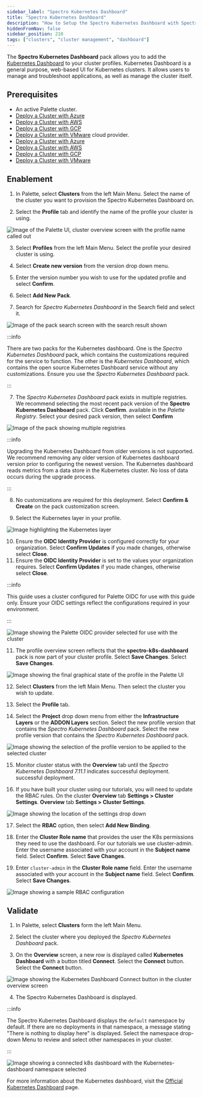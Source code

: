 ```yaml
---
sidebar_label: "Spectro Kubernetes Dashboard"
title: "Spectro Kubernetes Dashboard"
description: "How to Setup the Spectro Kubernetes Dashboard with Spectro Proxy"
hiddenFromNav: false
sidebar_position: 210
tags: ["clusters", "cluster management", "dashboard"]
---
```


The **Spectro Kubernetes Dashboard** pack allows you to add the
[Kubernetes Dashboard](https://github.com/kubernetes/dashboard) to your cluster profiles. Kubernetes Dashboard is a
general purpose, web-based UI for Kubernetes clusters. It allows users to manage and troubleshoot applications, as well
as manage the cluster itself.

## Prerequisites

- An active Palette cluster.
- [Deploy a Cluster with Azure](/getting-started/azure/deploy-k8s-cluster.md)
- [Deploy a Cluster with AWS](/getting-started/aws/deploy-k8s-cluster.md)
- [Deploy a Cluster with GCP](/getting-started/gcp/deploy-k8s-cluster.md)
- [Deploy a Cluster with VMware](/getting-started/vmware/deploy-k8s-cluster.md) cloud provider.
- [Deploy a Cluster with Azure](/getting-started/azure/deploy-k8s-cluster.md)
- [Deploy a Cluster with AWS](/getting-started/aws/deploy-k8s-cluster.md)
- [Deploy a Cluster with GCP](/getting-started/gcp/deploy-k8s-cluster.md)
- [Deploy a Cluster with VMware](/getting-started/vmware/deploy-k8s-cluster.md)

## Enablement

1. In Palette, select **Clusters** from the left Main Menu. Select the name of the cluster you want to provision the
   Spectro Kubernetes Dashboard on.

2. Select the **Profile** tab and identify the name of the profile your cluster is using.

![Image of the Palette UI, cluster overview screen with the profile name called out](/clusters_cluster-management_spectro-kubernetes-dashboard_cluster-profile.webp)

3. Select **Profiles** from the left Main Menu. Select the profile your desired cluster is using.

4. Select **Create new version** from the version drop down menu.

5. Enter the version number you wish to use for the updated profile and select **Confirm**.

6. Select **Add New Pack**.

7. Search for _Spectro Kubernetes Dashboard_ in the Search field and select it.

![Image of the pack search screen with the search result shown](/clusters_cluster-management_spectro-kubernetes-dashboard_select-dashboard-pack.webp)

:::info

There are two packs for the Kubernetes dashboard. One is the _Spectro Kubernetes Dashboard_ pack, which contains the
customizations required for the service to function. The other is the _Kubernetes Dashboard_, which contains the open
source Kubernetes Dashboard service without any customizations. Ensure you use the _Spectro Kubernetes Dashboard_ pack.

:::

7. The _Spectro Kubernetes Dashboard_ pack exists in multiple registries. We recommend selecting the most recent pack
   version of the **Spectro Kubernetes Dashboard** pack. Click **Confirm**. available in the _Palette Registry_. Select
   your desired pack version, then select **Confirm**

![Image of the pack showing multiple registries](/clusters_cluster-management_spectro-kubernetes-dashboard_pack-registry-select.webp)

:::info

Upgrading the Kubernetes Dashboard from older versions is not supported. We recommend removing any older version of
Kubernetes dashboard version prior to configuring the newest version. The Kubernetes dashboard reads metrics from a data
store in the Kubernetes cluster. No loss of data occurs during the upgrade process.

:::

8. No customizations are required for this deployment. Select **Confirm & Create** on the pack customization screen.

9. Select the Kubernetes layer in your profile.

![Image highlighting the Kubernetes layer](/clusters_cluster-management_spectro-kubernetes-dashboard_kube-layer.webp)

10. Ensure the **OIDC Identity Provider** is configured correctly for your organization. Select **Confirm Updates** if
    you made changes, otherwise select **Close**.
11. Ensure the **OIDC Identity Provider** is set to the values your organization requires. Select **Confirm Updates** if
    you made changes, otherwise select **Close**.

:::info

This guide uses a cluster configured for Palette OIDC for use with this guide only. Ensure your OIDC settings reflect
the configurations required in your environment.

:::

![Image showing the Palette OIDC provider selected for use with the cluster](/clusters_cluster-management_spectro-kubernetes-dashboard_oidc.webp)

11. The profile overview screen reflects that the **spectro-k8s-dashboard** pack is now part of your cluster profile.
    Select **Save Changes**. Select **Save Changes**.

![Image showing the final graphical state of the profile in the Palette UI](/clusters_cluster-management_spectro-kubernetes-dashboard_final-profile.webp)

12. Select **Clusters** from the left Main Menu. Then select the cluster you wish to update.

13. Select the **Profile** tab.

14. Select the **Project** drop down menu from either the **Infrastructure Layers** or the **ADDON Layers** section.
    Select the new profile version that contains the _Spectro Kubernetes Dashboard_ pack. Select the new profile version
    that contains the _Spectro Kubernetes Dashboard_ pack.

![Image showing the selection of the profile version to be applied to the selected cluster](/clusters_cluster-management_spectro-kubernetes-dashboard_apply-profile.webp)

15. Monitor cluster status with the **Overview** tab until the _Spectro Kubernetes Dashboard 7.11.1_ indicates
    successful deployment. successful deployment.

16. If you have built your cluster using our tutorials, you will need to update the RBAC rules. On the cluster
    **Overview** tab **Settings > Cluster Settings**. **Overview** tab **Settings > Cluster Settings**.

![Image showing the location of the settings drop down](/clusters_cluster-management_spectro-kubernetes-dashboard_cluster-settings.webp)

17. Select the **RBAC** option, then select **Add New Binding**.

18. Enter the **Cluster Role name** that provides the user the K8s permissions they need to use the dashboard. For our
    tutorials we use cluster-admin. Enter the username associated with your account in the **Subject name** field.
    Select **Confirm**. Select **Save Changes**.
19. Enter `cluster-admin` in the **Cluster Role name** field. Enter the username associated with your account in the
    **Subject name** field. Select **Confirm**. Select **Save Changes**.

![Image showing a sample RBAC configuration](/clusters_cluster-management_spectro-kubernetes-dashboard_rbac.webp)

## Validate

1. In Palette, select **Clusters** form the left Main Menu.

2. Select the cluster where you deployed the _Spectro Kubernetes Dashboard_ pack.

3. On the **Overview** screen, a new row is displayed called **Kubernetes Dashboard** with a button titled **Connect**.
   Select the **Connect** button. Select the **Connect** button.

![Image showing the Kubernetes Dashboard Connect button in the cluster overview screen](/clusters_cluster-management_spectro-kubernetes-dashboard_connect.webp)

4. The Spectro Kubernetes Dashboard is displayed.

:::info

The Spectro Kubernetes Dashboard displays the `default` namespace by default. If there are no deployments in that
namespace, a message stating "There is nothing to display here" is displayed. Select the namespace drop-down Menu to
review and select other namespaces in your cluster.

:::

![Image showing a connected k8s dashboard with the Kubernetes-dashboard namespace selected](/clusters_cluster-management_spectro-kubernetes-dashboard_success.webp)

For more information about the Kubernetes dashboard, visit the
[Official Kubernetes Dashboard](https://kubernetes.io/docs/tasks/access-application-cluster/web-ui-dashboard/) page.
